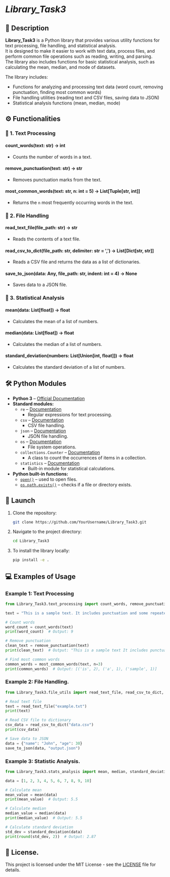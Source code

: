 # *Library_Task3*

## 📌 Description
**Library_Task3** is a Python library that provides various utility functions for text processing, file handling, and statistical analysis.  
It is designed to make it easier to work with text data, process files, and perform common file operations such as reading, writing, and parsing.  
The library also includes functions for basic statistical analysis, such as calculating the mean, median, and mode of datasets.

The library includes:
- Functions for analyzing and processing text data (word count, removing punctuation, finding most common words)
- File handling utilities (reading text and CSV files, saving data to JSON)
- Statistical analysis functions (mean, median, mode)

## ⚙ Functionalities

### 🔹 1. **Text Processing**

#### **count_words(text: str) -> int**
- Counts the number of words in a text.
  
#### **remove_punctuation(text: str) -> str**
- Removes punctuation marks from the text.

#### **most_common_words(text: str, n: int = 5) -> List[Tuple[str, int]]**
- Returns the `n` most frequently occurring words in the text.

### 🔹 2. **File Handling**

#### **read_text_file(file_path: str) -> str**
- Reads the contents of a text file.
  
#### **read_csv_to_dict(file_path: str, delimiter: str = ',') -> List[Dict[str, str]]**
- Reads a CSV file and returns the data as a list of dictionaries.

#### **save_to_json(data: Any, file_path: str, indent: int = 4) -> None**
- Saves data to a JSON file.

### 🔹 3. **Statistical Analysis**

#### **mean(data: List[float]) -> float**
- Calculates the mean of a list of numbers.

#### **median(data: List[float]) -> float**
- Calculates the median of a list of numbers.

#### **standard_deviation(numbers: List[Union[int, float]]) -> float**
- Calculates the standard deviation of a list of numbers.

## 🛠 Python Modules
- **Python 3** – [Official Documentation](https://docs.python.org/3/)
- **Standard modules:**
  - `re` – [Documentation](https://docs.python.org/3/library/re.html)
    - Regular expressions for text processing.
  - `csv` – [Documentation](https://docs.python.org/3/library/csv.html)
    - CSV file handling.
  - `json` – [Documentation](https://docs.python.org/3/library/json.html)
    - JSON file handling.
  - `os` – [Documentation](https://docs.python.org/3/library/os.html)
    - File system operations.
  - `collections.Counter` – [Documentation](https://docs.python.org/3/library/collections.html#collections.Counter)
    - A class to count the occurrences of items in a collection.
  - `statistics` – [Documentation](https://docs.python.org/3/library/statistics.html)
    - Built-in module for statistical calculations.
- **Python built-in functions:**
  - [`open()`](https://docs.python.org/3/library/functions.html#open) – used to open files.
  - [`os.path.exists()`](https://docs.python.org/3/library/os.path.html#os.path.exists) – checks if a file or directory exists.

## 🚀 Launch

1. Clone the repository:
    ```bash
    git clone https://github.com/YourUsername/Library_Task3.git
    ```
2. Navigate to the project directory:
    ```bash
    cd Library_Task3
    ```
3. To install the library locally:
    ```bash
    pip install -e .
    ```

## 💻 Examples of Usage

### Example 1: Text Processing

```python
from Library_Task3.text_processing import count_words, remove_punctuation, most_common_words

text = "This is a sample text. It includes punctuation and some repeated words."

# Count words
word_count = count_words(text)
print(word_count)  # Output: 9

# Remove punctuation
clean_text = remove_punctuation(text)
print(clean_text)  # Output: "This is a sample text It includes punctuation and some repeated words"

# Find most common words
common_words = most_common_words(text, n=3)
print(common_words)  # Output: [('is', 2), ('a', 1), ('sample', 1)]
```

### Example 2: File Handling.

```python
from Library_Task3.file_utils import read_text_file, read_csv_to_dict, save_to_json

# Read text file
text = read_text_file("example.txt")
print(text)

# Read CSV file to dictionary
csv_data = read_csv_to_dict("data.csv")
print(csv_data)

# Save data to JSON
data = {"name": "John", "age": 30}
save_to_json(data, "output.json")
```

### Example 3: Statistic Analysis.

```python
from Library_Task3.stats_analysis import mean, median, standard_deviation

data = [1, 2, 3, 4, 5, 6, 7, 8, 9, 10]

# Calculate mean
mean_value = mean(data)
print(mean_value)  # Output: 5.5

# Calculate median
median_value = median(data)
print(median_value)  # Output: 5.5

# Calculate standard deviation
std_dev = standard_deviation(data)
print(round(std_dev, 2))  # Output: 2.87
```

## 💌 License.

This project is licensed under the MIT License - see the [LICENSE](LICENSE.txt)
 file for details.
